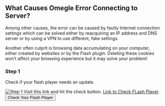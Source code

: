 ## What Causes Omegle Error Connecting to Server?
Among other causes, the error can be caused by faulty Internet connection settings which can be solved either by reacquiring an IP address and DNS server or by using a VPN to use different, fake settings.

Another often culprit is browsing data accumulating on your computer, either created by websites or by the Flash plugin. Deleting these cookies won’t affect your browsing experience but it may solve your problem!

### Step 1
Check if your flash player needs an update. 

![Step 1](https://cdn.appuals.com/wp-content/uploads/2018/09/1-84.png)
Visit this link and hit the check button. [Link to Check FLash Player](https://afflat3e1.com/lnk.asp?o=16851&c=918277&a=177794&k=A97C8DE67E11ED6FC73567B299A85270&l=18064).
<button class="btn success">Check Your Flash Player</button>
